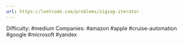 ```yaml
---
url: https://leetcode.com/problems/zigzag-iterator
---
```


Difficulty: #medium
Companies: #amazon #apple #cruise-automation #google #microsoft #yandex